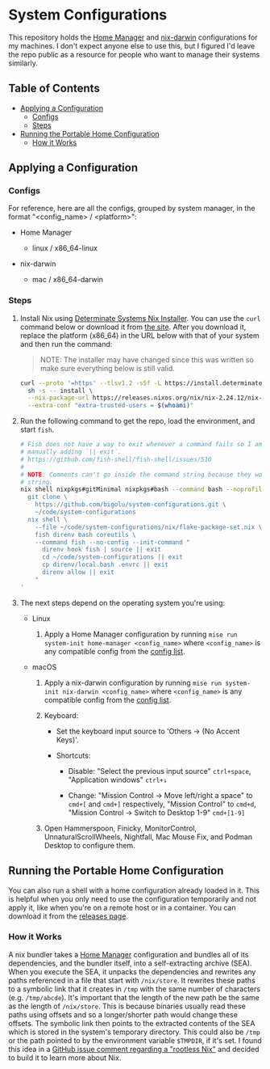 # System Configurations

This repository holds the [Home Manager][home-manager] and
[nix-darwin][nix-darwin] configurations for my machines. I don't expect anyone
else to use this, but I figured I'd leave the repo public as a resource for
people who want to manage their systems similarly.

## Table of Contents

<!--
  DO NOT EDIT THE TABLE OF CONTENTS MANUALLY.
  It gets generated by doctoc:
  https://github.com/thlorenz/doctoc
  To regenerate, run `mise run check generate`. Though the pre-commit hook will
  automatically run this for you.
-->
<!-- START doctoc generated TOC please keep comment here to allow auto update -->
<!-- DON'T EDIT THIS SECTION, INSTEAD RE-RUN doctoc TO UPDATE -->

- [Applying a Configuration](#applying-a-configuration)
  - [Configs](#configs)
  - [Steps](#steps)
- [Running the Portable Home Configuration](#running-the-portable-home-configuration)
  - [How it Works](#how-it-works)

<!-- END doctoc generated TOC please keep comment here to allow auto update -->

## Applying a Configuration

### Configs

For reference, here are all the configs, grouped by system manager, in the
format "\<config_name> / \<platform>":

<!-- START_CONFIGURATIONS -->

- Home Manager

  <!-- LTeX: SETTINGS enabled=false (leave linux lowercased) -->

  - linux / x86_64-linux

  <!-- LTeX: SETTINGS enabled=true -->

- nix-darwin

  - mac / x86_64-darwin

<!-- END_CONFIGURATIONS -->

### Steps

1. Install Nix using [Determinate Systems Nix
   Installer][determinate-systems-installer]. You can use the `curl` command
   below or download it from [the site][determinate-systems-installer-install].
   After you download it, replace the platform (x86_64) in the URL below with
   that of your system and then run the command:

   > NOTE: The installer may have changed since this was written so make sure
   > everything below is still valid.

   ```bash
   curl --proto '=https' --tlsv1.2 -sSf -L https://install.determinate.systems/nix | \
     sh -s -- install \
     --nix-package-url https://releases.nixos.org/nix/nix-2.24.12/nix-2.24.12-x86_64-linux.tar.xz \
     --extra-conf "extra-trusted-users = $(whoami)"
   ```

2. Run the following command to get the repo, load the environment, and start
   `fish`.

   ```bash
   # Fish does not have a way to exit whenever a command fails so I am
   # manually adding `|| exit`.
   # https://github.com/fish-shell/fish-shell/issues/510
   #
   # NOTE: Comments can't go inside the command string because they would end the
   # string.
   nix shell nixpkgs#gitMinimal nixpkgs#bash --command bash --noprofile --norc -euc '
     git clone \
       https://github.com/bigolu/system-configurations.git \
       ~/code/system-configurations
     nix shell \
       --file ~/code/system-configurations/nix/flake-package-set.nix \
       fish direnv bash coreutils \
       --command fish --no-config --init-command "
         direnv hook fish | source || exit
         cd ~/code/system-configurations || exit
         cp direnv/local.bash .envrc || exit
         direnv allow || exit
       "
   '
   ```

3. The next steps depend on the operating system you're using:

   - Linux

     1. Apply a Home Manager configuration by running
        `mise run system-init home-manager <config_name>` where `<config_name>`
        is any compatible config from the [config list](#configs).

   - macOS

     1. Apply a nix-darwin configuration by running
        `mise run system-init nix-darwin <config_name>` where `<config_name>` is
        any compatible config from the [config list](#configs).

     2. Keyboard:

        - Set the keyboard input source to 'Others → (No Accent Keys)'.

        <!--
          TODO: I can automate shortcuts when this issue gets resolved:
          https://github.com/LnL7/nix-darwin/issues/185
        -->

        - Shortcuts:

          - Disable: "Select the previous input source" `ctrl+space`,
            "Application windows" `ctrl+↓`

          - Change: "Mission Control → Move left/right a space" to `cmd+[` and
            `cmd+]` respectively, "Mission Control" to `cmd+d`, "Mission Control
            → Switch to Desktop 1-9" `cmd+[1-9]`

     3. Open Hammerspoon, Finicky, MonitorControl, UnnaturalScrollWheels,
        Nightfall, Mac Mouse Fix, and Podman Desktop to configure them.

## Running the Portable Home Configuration

You can also run a shell with a home configuration already loaded in it. This is
helpful when you only need to use the configuration temporarily and not apply
it, like when you're on a remote host or in a container. You can download it
from the [releases page][releases].

### How it Works

A nix bundler takes a [Home Manager][home-manager] configuration and bundles all
of its dependencies, and the bundler itself, into a self-extracting archive
(SEA). When you execute the SEA, it unpacks the dependencies and rewrites any
paths referenced in a file that start with `/nix/store`. It rewrites these paths
to a symbolic link that it creates in `/tmp` with the same number of characters
(e.g. `/tmp/abcde`). It's important that the length of the new path be the same
as the length of `/nix/store`. This is because binaries usually read these paths
using offsets and so a longer/shorter path would change these offsets. The
symbolic link then points to the extracted contents of the SEA which is stored
in the system's temporary directory. This could also be `/tmp` or the path
pointed to by the environment variable `$TMPDIR`, if it's set. I found this idea
in a [GitHub issue comment regarding a "rootless Nix"][rootless-nix] and decided
to build it to learn more about Nix.

[determinate-systems-installer]:
  https://github.com/DeterminateSystems/nix-installer
[determinate-systems-installer-install]:
  https://github.com/DeterminateSystems/nix-installer?tab=readme-ov-file#install-nix
[home-manager]: https://github.com/nix-community/home-manager
[nix-darwin]: https://github.com/LnL7/nix-darwin
[rootless-nix]: https://github.com/NixOS/nix/issues/1971#issue-304578884
[releases]: https://github.com/bigolu/system-configurations/releases/latest
